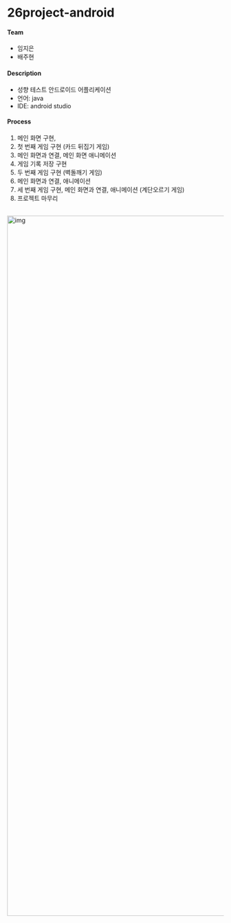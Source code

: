 # 26project-android

#### Team
* 임지은
* 배주현

#### Description
* 성향 테스트 안드로이드 어플리케이션
* 언어: java
* IDE: android studio

#### Process
1. 메인 화면 구현,
2. 첫 번째 게임 구현 (카드 뒤집기 게임)
3. 메인 화면과 연결, 메인 화면 애니메이션
4. 게임 기록 저장 구현
5. 두 번째 게임 구현 (벽돌깨기 게임)
6. 메인 화면과 연결, 애니메이션 
7. 세 번째 게임 구현, 메인 화면과 연결, 애니메이션 (계단오르기 게임)
8. 프로젝트 마무리 


<br>
<img width="1624" alt="img" src="https://user-images.githubusercontent.com/83813866/175806687-9371fc46-331b-4ca7-a00f-4698d02a6701.png">

